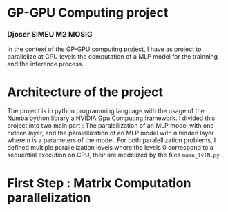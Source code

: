 # GP-GPU Computing project
### Djoser SIMEU M2 MOSIG 
In the context of the GP-GPU computing project, I have as project to parallelize at GPU levels the computation of a MLP model for the trainning and the inference process.
# Architecture of the project 
The project is in python programming language with the usage of the Numba python library a NVIDIA Gpu Computing framework. I divided this project into two main part : The paralellization of an MLP model with one hidden layer, and the paralellization of an MLP model with $n$ hidden layer where $n$ is a parameters of the model. For both paralellization problems, I defined multiple parallelization levels where the levels 0 correspond to a sequential execution on CPU, their are modelized by the files ```main_lvlN.py```.
# First Step : Matrix Computation parallelization
